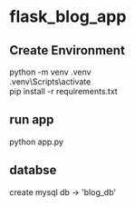 # flask_blog_app

## Create Environment
python -m venv .venv    
.venv\Scripts\activate   
pip install -r requirements.txt

## run app
python app.py

## databse
create mysql db -> 'blog_db'

